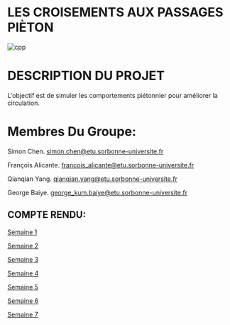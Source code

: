 # LES CROISEMENTS AUX PASSAGES PIÈTON

![cpp](https://github.com/user-attachments/assets/67459fe5-8457-4bfc-a443-3049f7916baa)

# DESCRIPTION DU PROJET #
L'objectif est de simuler les comportements piétonnier pour améliorer la circulation.

# Membres Du Groupe:

Simon Chen. 
simon.chen@etu.sorbonne-universite.fr

François Alicante. 
francois_alicante@etu.sorbonne-universite.fr

Qianqian Yang. 
qianqian.yang@etu.sorbonne-universite.fr

George Baiye.
george_kum.baiye@etu.sorbonne-universite.fr

## COMPTE RENDU: ##

[Semaine 1](https://are2dynamic.github.io/are2dynamic_2025.github.io/Semaine1)  

[Semaine 2](https://are2dynamic.github.io/are2dynamic_2025.github.io/Semaine2)

[Semaine 3](https://are2dynamic.github.io/are2dynamic_2025.github.io/Semaine3)

[Semaine 4](https://are2dynamic.github.io/are2dynamic_2025.github.io/Semaine4)

[Semaine 5](https://are2dynamic.github.io/are2dynamic_2025.github.io/Semaine5)

[Semaine 6](https://are2dynamic.github.io/are2dynamic_2025.github.io/Semaine6)

[Semaine 7](https://are2dynamic.github.io/are2dynamic_2025.github.io/Semaine7)
